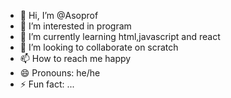 - 👋 Hi, I’m @Asoprof
- 👀 I’m interested in program 
- 🌱 I’m currently learning html,javascript and react
- 💞️ I’m looking to collaborate on scratch
- 📫 How to reach me happy
- 😄 Pronouns: he/he
- ⚡ Fun fact: ...

<!---
Asoprof/Asoprof is a ✨ special ✨ repository because its `README.md` (this file) appears on your GitHub profile.
You can click the Preview link to take a look at your changes.
--->
